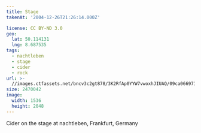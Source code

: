 ```yaml
---
title: Stage
takenAt: '2004-12-26T21:26:14.000Z'

license: CC BY-ND 3.0
geo:
  lat: 50.114131
  lng: 8.687535
tags:
  - nachtleben
  - stage
  - cider
  - rock
url: >-
  //images.ctfassets.net/bncv3c2gt878/3K2RfAp0YYW7vwoxhJIUAQ/09ca066971bf9e2740815f88604c22f4/stage_4321104631_o
size: 2470042
image:
  width: 1536
  height: 2048
---
```


Cider on the stage at nachtleben, Frankfurt, Germany
